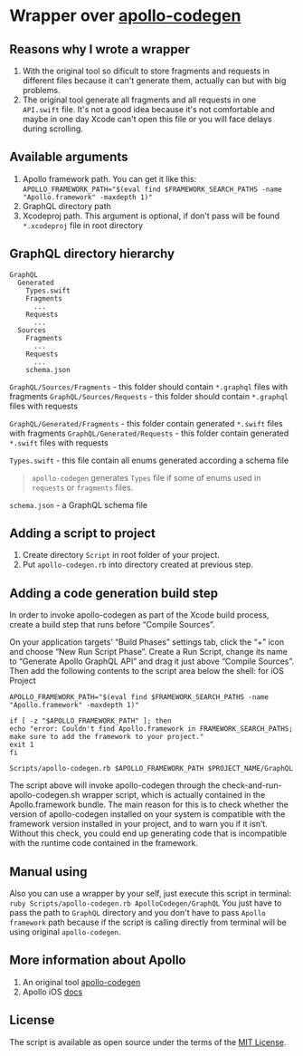 # Wrapper over [apollo-codegen](https://github.com/apollographql/apollo-codegen)

## Reasons why I wrote a wrapper

1. With the original tool so dificult to store fragments and requests in different files because it can't generate them, actually can but with big problems.
2. The original tool generate all fragments and all requests in one `API.swift` file. It's not a good idea because it's not comfortable and maybe in one day Xcode can't open this file or you will face delays during scrolling.

## Available arguments

1. Apollo framework path. You can get it like this: `APOLLO_FRAMEWORK_PATH="$(eval find $FRAMEWORK_SEARCH_PATHS -name "Apollo.framework" -maxdepth 1)"`
2. GraphQL directory path
3. Xcodeproj path. This argument is optional, if don't pass will be found `*.xcodeproj` file in root directory

## GraphQL directory hierarchy

```
GraphQL
  Generated
    Types.swift
    Fragments
      ...
    Requests
      ...
  Sources
    Fragments
      ...
    Requests
      ...
    schema.json
```

`GraphQL/Sources/Fragments` - this folder should contain `*.graphql` files with fragments
`GraphQL/Sources/Requests` - this folder should contain `*.graphql` files with requests

`GraphQL/Generated/Fragments` - this folder contain generated `*.swift` files with fragments
`GraphQL/Generated/Requests` - this folder contain generated `*.swift` files with requests

`Types.swift` - this file contain all enums generated according a schema file

> `apollo-codegen` generates `Types` file if some of enums used in `requests` or `fragments` files.

`schema.json` - a GraphQL schema file

## Adding a script to project

1. Create directory `Script` in root folder of your project.
2. Put `apollo-codegen.rb` into directory created at previous step.

## Adding a code generation build step

In order to invoke apollo-codegen as part of the Xcode build process, create a build step that runs before “Compile Sources”.

On your application targets’ “Build Phases” settings tab, click the “+” icon and choose “New Run Script Phase”. Create a Run Script, change its name to “Generate Apollo GraphQL API” and drag it just above “Compile Sources”. Then add the following contents to the script area below the shell:
for iOS Project

```
APOLLO_FRAMEWORK_PATH="$(eval find $FRAMEWORK_SEARCH_PATHS -name "Apollo.framework" -maxdepth 1)"

if [ -z "$APOLLO_FRAMEWORK_PATH" ]; then
echo "error: Couldn't find Apollo.framework in FRAMEWORK_SEARCH_PATHS; make sure to add the framework to your project."
exit 1
fi

Scripts/apollo-codegen.rb $APOLLO_FRAMEWORK_PATH $PROJECT_NAME/GraphQL
```

The script above will invoke apollo-codegen through the check-and-run-apollo-codegen.sh wrapper script, which is actually contained in the Apollo.framework bundle. The main reason for this is to check whether the version of apollo-codegen installed on your system is compatible with the framework version installed in your project, and to warn you if it isn’t. Without this check, you could end up generating code that is incompatible with the runtime code contained in the framework.

## Manual using

Also you can use a wrapper by your self, just execute this script in terminal:
`ruby Scripts/apollo-codegen.rb ApolloCodegen/GraphQL`
You just have to pass the path to `GraphQL` directory and you don't have to pass `Apollo framework` path because if the script is calling directly from terminal will be using original `apollo-codegen`.

## More information about Apollo

1. An original tool [apollo-codegen](https://github.com/apollographql/apollo-codegen)
2. Apollo iOS [docs](https://www.apollographql.com/docs/ios/)

## License

The script is available as open source under the terms of the [MIT License](http://opensource.org/licenses/MIT).
